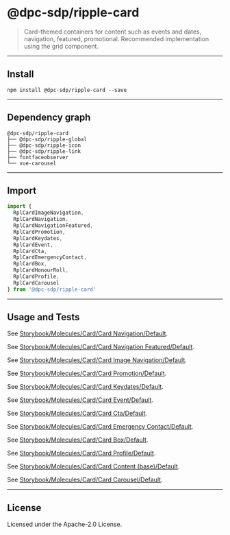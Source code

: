 <!-- GENERATED_DOCS -->
# @dpc-sdp/ripple-card

> Card-themed containers for content such as events and dates, navigation,
featured, promotional. Recommended implementation using the grid component.

--------------------------------------------------------------------------------

## Install

```shell
npm install @dpc-sdp/ripple-card --save
```

--------------------------------------------------------------------------------

## Dependency graph

```shell
@dpc-sdp/ripple-card
├── @dpc-sdp/ripple-global
├── @dpc-sdp/ripple-icon
├── @dpc-sdp/ripple-link
├── fontfaceobserver
└── vue-carousel
```

--------------------------------------------------------------------------------

## Import

```js
import {
  RplCardImageNavigation,
  RplCardNavigation,
  RplCardNavigationFeatured,
  RplCardPromotion,
  RplCardKeydates,
  RplCardEvent,
  RplCardCta,
  RplCardEmergencyContact,
  RplCardBox,
  RplCardHonourRoll,
  RplCardProfile,
  RplCardCarousel
} from '@dpc-sdp/ripple-card'
```

--------------------------------------------------------------------------------

## Usage and Tests

See [Storybook/Molecules/Card/Card Navigation/Default](https://ripple.sdp.vic.gov.au/?path=/story/molecules-card-card-navigation--default).

See [Storybook/Molecules/Card/Card Navigation Featured/Default](https://ripple.sdp.vic.gov.au/?path=/story/molecules-card-card-navigation-featured--default).

See [Storybook/Molecules/Card/Card Image Navigation/Default](https://ripple.sdp.vic.gov.au/?path=/story/molecules-card-card-image-navigation--default).

See [Storybook/Molecules/Card/Card Promotion/Default](https://ripple.sdp.vic.gov.au/?path=/story/molecules-card-card-promotion--default).

See [Storybook/Molecules/Card/Card Keydates/Default](https://ripple.sdp.vic.gov.au/?path=/story/molecules-card-card-keydates--default).

See [Storybook/Molecules/Card/Card Event/Default](https://ripple.sdp.vic.gov.au/?path=/story/molecules-card-card-event--default).

See [Storybook/Molecules/Card/Card Cta/Default](https://ripple.sdp.vic.gov.au/?path=/story/molecules-card-card-cta--default).

See [Storybook/Molecules/Card/Card Emergency Contact/Default](https://ripple.sdp.vic.gov.au/?path=/story/molecules-card-card-emergency-contact--default).

See [Storybook/Molecules/Card/Card Box/Default](https://ripple.sdp.vic.gov.au/?path=/story/molecules-card-card-box--default).

See [Storybook/Molecules/Card/Card Profile/Default](https://ripple.sdp.vic.gov.au/?path=/story/molecules-card-card-profile--default).

See [Storybook/Molecules/Card/Card Content (base)/Default](https://ripple.sdp.vic.gov.au/?path=/story/molecules-card-card-content-base--default).

See [Storybook/Molecules/Card/Card Carousel/Default](https://ripple.sdp.vic.gov.au/?path=/story/molecules-card-card-carousel--default).

--------------------------------------------------------------------------------

## License

Licensed under the Apache-2.0 License.

<!-- /GENERATED_DOCS -->
